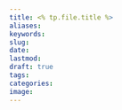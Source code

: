 ```yaml
---
title: <% tp.file.title %>
aliases: 
keywords: 
slug: 
date: 
lastmod: 
draft: true
tags: 
categories: 
image:
---
```


